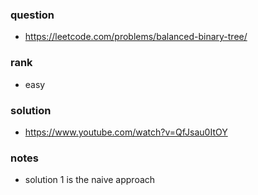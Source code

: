 ### question
- https://leetcode.com/problems/balanced-binary-tree/

### rank
- easy

### solution
- https://www.youtube.com/watch?v=QfJsau0ItOY
### notes
- solution 1 is the naive approach